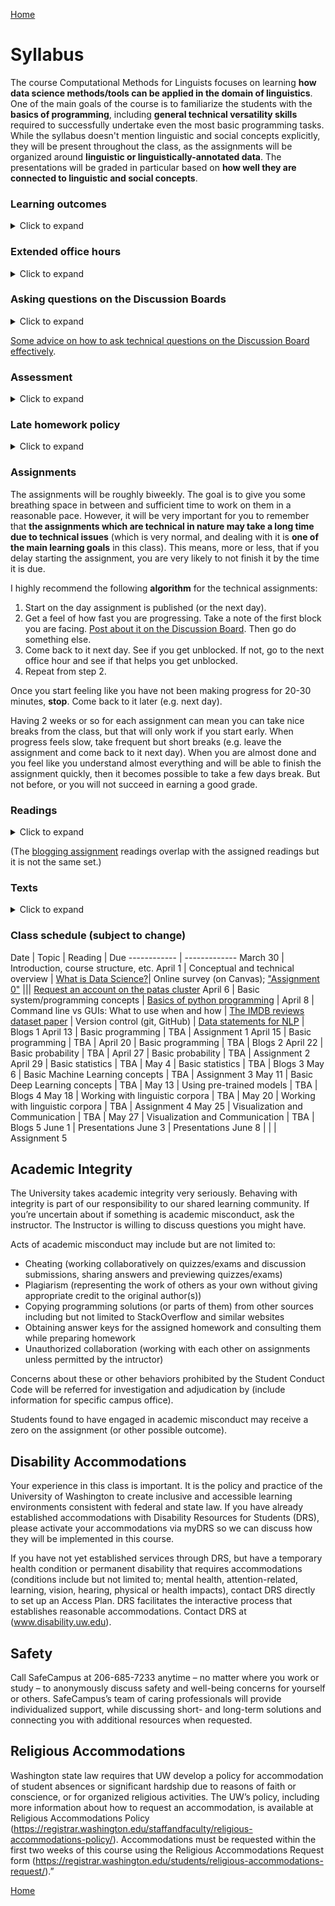 [Home](index.md)

# Syllabus

The course Computational Methods for Linguists focuses on learning **how data science methods/tools can be applied in the domain of linguistics**. One of the main goals of the course is to familiarize the students with the **basics of programming**, including **general technical versatility skills** required to successfully undertake even the most basic programming tasks. While the syllabus doesn't mention linguistic and social concepts explicitly, they will be present throughout the class, as the assignments will be organized around **linguistic or linguistically-annotated data**. The presentations will be graded in particular based on **how well they are connected to linguistic and social concepts**.

### Learning outcomes 
<details>
  <summary>Click to expand</summary>
  
Students will learn about what counts as data in computational linguistics, as well as how linguistic theory and questions dictate which computational methods are employed. Similarly, students will learn about ethical and social implications of data uses in linguistics. Students will learn basic programming concepts and how to write a range of programs (using python programming language). They will also learn how to use command-line interface and version control. They will learn a range of techniques for data cleaning, representing data as vectors, thoughtfully choosing a model, loading the data into the model, running the model, and interpreting and visualizing results.
</details>

### Extended office hours ###
<details>
  <summary>Click to expand</summary>

In this class, we offer you <b>extended office hours</b>, because you will face technical issues with which every person needs help, when they come across them the first few times.
While the usual expectation applies, that you come to the office hours with a <b>specific issue</b> and show your work (demonstrate that you have made some effort already), remember that there is <b>no expectation</b> that your issue needs to be particularly complex or advanced. Many technical issues are simple but can take hours to figure out if you see them for the first time. <b>Use the extended office hours.</b>
</details>

### Asking questions on the Discussion Boards ###
<details>
  <summary>Click to expand</summary>

There will be a dedicated Discussion Board on Canvas for each assignment, as well as an area for general and other questions. It is important that you ask a lot of questions on the Discussion Boards, and we do mean it. Posting a question on the Discussion Board will allow others to benefit from your question and our answer! Use email for confidential questions such as regarding your grades and personal circumstances, but not for any questions related to assignments or class logistics! Use the Discussion Boards for that!

</details>

[Some advice on how to ask technical questions on the Discussion Board effectively](questions.md).

### Assessment
<details>
  <summary>Click to expand</summary>

The class is organized around a series of assignments targeting different concepts and skills but all connected to linguistic data/corpora (TBA). There are no exams. The assignments, on which the students will work individually, put toghether account for 80% of the grade. Additionally, there is a presentation related to the assignments which is worth another 15% (the presentation may be pre-recorded). Additionally, students will write a blog post reflecting on a reading of their choice and will also post comments to their classmate's posts; this is worth another 5%. Up to 2% (positive) adjustment for participation (such as asking questions during class or on the discussion board, attending office hours etc.). <br><br>

Grading scale: <br><br>

95% = 4.0, 94% = 3.9, 93% = 3.8 & so on.

</details>


### Late homework policy
<details>
  <summary>Click to expand</summary>

* Homework is due at 11:59pm on the date posted.

* Unless you've made prior arrangements with Olga, homework turned in within one day of the due date will be graded at 80%, two days 70%. credit. No credit after that. This means, for example, that if you submitted a perfectly done assignment even a minute after the deadline, you will receive 80% credit. Please clarify the policy with Olga if unsure.

* By prior arrangements, we mean contacting Olga no later than the day before the homework is due (i.e., Wednesday for homework due Thursday) with the reason you feel you can't complete your homework on time. At that time, Olga will decide whether or not to grant an extension, and for how long.

</details>

### Assignments

The assignments will be roughly biweekly. The goal is to give you some breathing space in between and sufficient time to work on them in a reasonable pace. However, it will be very important for you to remember that **the assignments which are technical in nature may take a long time due to technical issues** (which is very normal, and dealing with it is **one of the main learning goals** in this class). This means, more or less, that if you delay starting the assignment, you are very likely to not finish it by the time it is due. 

I highly recommend the following <b>algorithm</b> for the technical assignments:

1. Start on the day assignment is published (or the next day).
1. Get a feel of how fast you are progressing. Take a note of the first block you are facing. [Post about it on the Discussion Board](question-guildelines.md). Then go do something else.
1. Come back to it next day. See if you get unblocked. If not, go to the next office hour and see if that helps you get unblocked.
1. Repeat from step 2.

Once you start feeling like you have not been making progress for 20-30 minutes, <b>stop</b>. Come back to it later (e.g. next day).

Having 2 weeks or so for each assignment can mean you can take nice breaks from the class, but that will only work if you start early. When progress feels slow, take frequent but short breaks (e.g. leave the assignment and come back to it next day). When you are almost done and you feel like you understand almost everything and will be able to finish the assignment quickly, then it becomes possible to take a few days break. But not before, or you will not succeed in earning a good grade. 

### Readings
<details>
    <summary>Click to expand</summary>  
There will be some assigned readings for most lectures. Some of them will just be blog posts and websites for beginner programmers etc. They are just as good for learning about these things as books ;) Maybe even better. Other readings will include scholarly papers; reading those is more difficult, so, try to identify some specific goals as you read. E.g. "I am reading this to understand what "Data Statements" are and I want to form an opinion about whether they are useful in some particular context." 
  
</details>  
  
(The [blogging assignment](blog.md) readings overlap with the assigned readings but it is not the same set.)


### Texts
<details>
  <summary>Click to expand</summary>
  
There are no required textbooks, though there will be some reading, all available online.<br><br>

Recommended text (for those who have not taken LING200): <i>Language Files 12</i>. <br><br>

You may find a book on python programming for beginners helpful, but in general we will rely on online resources.
</details>

### Class schedule (subject to change)

Date | Topic | Reading | Due
------------ | -------------
March 30 | Introduction, course structure, etc.
April 1 | Conceptual and technical overview | [What is Data Science?](https://hdsr.mitpress.mit.edu/pub/jhy4g6eg/release/7?readingCollection=72befc2a)| Online survey (on Canvas); ["Assignment 0"](assign0.md)
||| [Request an account on the patas cluster](https://cldb.ling.washington.edu/live/accountrequest-form.php)
April 6 | Basic system/programming concepts | [Basics of python programming](https://www.openbookproject.net/books/bpp4awd/ch01.html) |
April 8 | Command line vs GUIs: What to use when and how | [The IMDB reviews dataset paper](https://ai.stanford.edu/~amaas/papers/wvSent_acl2011.pdf)
| Version control (git, GitHub) | [Data statements for NLP](DataStatementsForNLP.pdf) | Blogs 1
April 13 | Basic programming | TBA | Assignment 1 
April 15 | Basic programming | TBA | 
April 20 | Basic programming | TBA | Blogs 2
April 22 | Basic probability  | TBA | 
April 27 | Basic probability | TBA | Assignment 2 
April 29 | Basic statistics | TBA |
May 4 | Basic statistics | TBA | Blogs 3
May 6 | Basic Machine Learning concepts | TBA | Assignment 3 
May 11 | Basic Deep Learning concepts | TBA |
May 13 | Using pre-trained models | TBA | Blogs 4
May 18 | Working with linguistic corpora | TBA | 
May 20 | Working with linguistic corpora | TBA | Assignment 4
May 25 | Visualization and Communication | TBA | 
May 27 | Visualization and Communication | TBA | Blogs 5
June 1 | Presentations 
June 3 | Presentations
June 8 | | | Assignment 5 


## Academic Integrity
The University takes academic integrity very seriously. Behaving with integrity is part of our responsibility to our shared learning community. If you’re uncertain about if something is academic misconduct, ask the instructor. The Instructor is willing to discuss questions you might have.

Acts of academic misconduct may include but are not limited to:

- Cheating (working collaboratively on quizzes/exams and discussion submissions, sharing answers and previewing quizzes/exams)
- Plagiarism (representing the work of others as your own without giving appropriate credit to the original author(s))
- Copying programming solutions (or parts of them) from other sources including but not limited to StackOverflow and similar websites
- Obtaining answer keys for the assigned homework and consulting them while preparing homework
- Unauthorized collaboration (working with each other on assignments unless permitted by the intructor)

Concerns about these or other behaviors prohibited by the Student Conduct Code will be referred for investigation and adjudication by (include information for specific campus office).

Students found to have engaged in academic misconduct may receive a zero on the assignment (or other possible outcome).

## Disability Accommodations 
Your experience in this class is important. It is the policy and practice of the University of Washington to create inclusive and accessible learning environments consistent with federal and state law. If you have already established accommodations with Disability Resources for Students (DRS), please activate your accommodations via myDRS so we can discuss how they will be implemented in this course.

If you have not yet established services through DRS, but have a temporary health condition or permanent disability that requires accommodations (conditions include but not limited to; mental health, attention-related, learning, vision, hearing, physical or health impacts), contact DRS directly to set up an Access Plan. DRS facilitates the interactive process that establishes reasonable accommodations. Contact DRS at (www.disability.uw.edu).

## Safety 
Call SafeCampus at 206-685-7233 anytime – no matter where you work or study – to anonymously discuss safety and well-being concerns for yourself or others. SafeCampus’s team of caring professionals will provide individualized support, while discussing short- and long-term solutions and connecting you with additional resources when requested.

## Religious Accommodations 

Washington state law requires that UW develop a policy for accommodation of student absences or significant hardship due to reasons of faith or conscience, or for organized religious activities. The UW’s policy, including more information about how to request an accommodation, is available at Religious Accommodations Policy (https://registrar.washington.edu/staffandfaculty/religious-accommodations-policy/). Accommodations must be requested within the first two weeks of this course using the Religious Accommodations Request form (https://registrar.washington.edu/students/religious-accommodations-request/).”

[Home](index.md)
